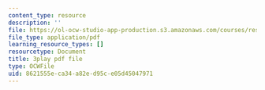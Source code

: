 ```yaml
---
content_type: resource
description: ''
file: https://ol-ocw-studio-app-production.s3.amazonaws.com/courses/res-ll-005-mathematics-of-big-data-and-machine-learning-january-iap-2020/8621555eca34a82ed95ce05d45047971_pHOPafutFSo.pdf
file_type: application/pdf
learning_resource_types: []
resourcetype: Document
title: 3play pdf file
type: OCWFile
uid: 8621555e-ca34-a82e-d95c-e05d45047971
---
```

